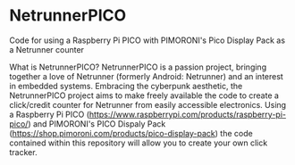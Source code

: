 # NetrunnerPICO
Code for using a Raspberry Pi PICO with PIMORONI's Pico Display Pack as a Netrunner counter

What is NetrunnerPICO?
NetrunnerPICO is a passion project, bringing together a love of Netrunner (formerly Android: Netrunner) and an interest in embedded systems. Embracing the cyberpunk aesthetic, the NetrunnerPICO project aims to make freely available the code to create a click/credit counter for Netrunner from easily accessible electronics. Using a Raspberry Pi PICO (https://www.raspberrypi.com/products/raspberry-pi-pico/) and PIMORONI's PICO Dispaly Pack (https://shop.pimoroni.com/products/pico-display-pack) the code contained within this repository will allow you to create your own click tracker.
